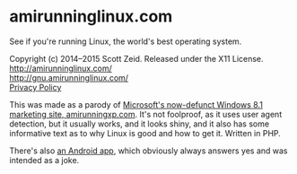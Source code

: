 amirunninglinux.com
===================

See if you're running Linux, the world's best operating system.

Copyright (c) 2014–2015 Scott Zeid.  Released under the X11 License.  
<http://amirunninglinux.com/>  
<http://gnu.amirunninglinux.com/>  
[Privacy Policy](https://s.zeid.me/projects/amirunninglinux/privacy-policy/)


This was made as a parody of [Microsoft's now-defunct Windows 8.1 marketing
site, amirunningxp.com][amirunningxp].  It's not foolproof, as it uses user
agent detection, but it usually works, and it looks shiny, and it also has
some informative text as to why Linux is good and how to get it.  Written
in PHP.

There's also [an Android app][amirunninglinux.apk], which obviously always
answers yes and was intended as a joke.


[amirunningxp]: https://web.archive.org/web/20140726223138/www.amirunningxp.com/
[amirunninglinux.apk]: http://code.s.zeid.me/amirunninglinux.apk
